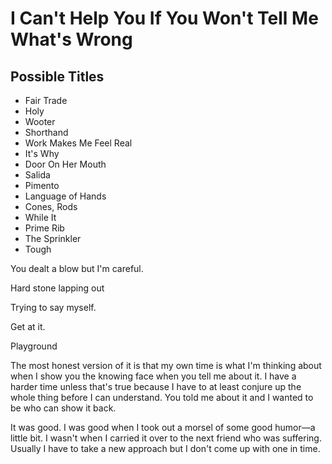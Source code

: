 # I Can't Help You If You Won't Tell Me What's Wrong

## Possible Titles

- Fair Trade
- Holy
- Wooter
- Shorthand
- Work Makes Me Feel Real
- It's Why
- Door On Her Mouth
- Salida
- Pimento
- Language of Hands
- Cones, Rods
- While It
- Prime Rib
- The Sprinkler
- Tough



You dealt a blow but I'm careful.

Hard stone lapping out

Trying to say myself.

Get at it.

Playground

The most honest version of it is that my own time is what I'm thinking about when I show you the knowing face when you tell me about it. I have a harder time unless that's true because I have to at least conjure up the whole thing before I can understand. You told me about it and I wanted to be who can show it back.

It was good. I was good when I took out a morsel of some good humor—a little bit. I wasn't when I carried it over to the next friend who was suffering. Usually I have to take a new approach but I don't come up with one in time.